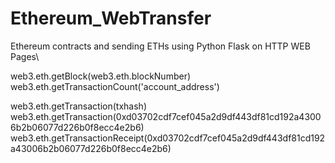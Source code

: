 # Ethereum_WebTransfer


Ethereum contracts and sending ETHs using Python Flask on HTTP WEB Pages\


web3.eth.getBlock(web3.eth.blockNumber)\
web3.eth.getTransactionCount('account_address')

web3.eth.getTransaction(txhash)\
web3.eth.getTransaction(0xd03702cdf7cef045a2d9df443df81cd192a43006b2b06077d226b0f8ecc4e2b6)\
web3.eth.getTransactionReceipt(0xd03702cdf7cef045a2d9df443df81cd192a43006b2b06077d226b0f8ecc4e2b6)
